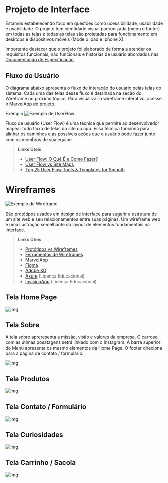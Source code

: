 
# Projeto de Interface

Estamos estabelecendo foco em questões como ucessibilidade, usabilidade e usabilidade. O projeto tem identidade visual padronizada (menu e footer) em todas as telas e todas as telas são projetadas para funcionamento em desktops e dispositivos móveis (Modelo Ipad e Iphone X).

Importante destacar que  o projeto foi elaborado de forma a atender os requisitos funcionais, não funcionais e histórias de usuário abordados nas <a href="2-Especificação do Projeto.md"> Documentação de Especificação</a>.

## Fluxo do Usuário

O diagrama abaixo apresenta o fluxo de interação do usuário pelas telas do sistema. Cada uma das telas desse fluxo é detalhada na secão do Wireframe no próximo tópico.
Para visualizar o wireframe interativo, acesse o <a href="https://marvelapp.com/prototype/615ej48"> MarvelApp do projeto</a>.

Exemplo
![Exemplo de UserFlow](img/userflow.jpg)

Fluxo de usuário (User Flow) é uma técnica que permite ao desenvolvedor mapear todo fluxo de telas do site ou app. Essa técnica funciona para alinhar os caminhos e as possíveis ações que o usuário pode fazer junto com os membros de sua equipe.

> **Links Úteis**:
> - [User Flow: O Quê É e Como Fazer?](https://medium.com/7bits/fluxo-de-usu%C3%A1rio-user-flow-o-que-%C3%A9-como-fazer-79d965872534)
> - [User Flow vs Site Maps](http://designr.com.br/sitemap-e-user-flow-quais-as-diferencas-e-quando-usar-cada-um/)
> - [Top 25 User Flow Tools & Templates for Smooth](https://www.mockplus.com/blog/post/user-flow-tools)


# Wireframes

![Exemplo de Wireframe](img/wireframe-example.png)

São protótipos usados em design de interface para sugerir a estrutura de um site web e seu relacionamentos entre suas páginas. Um wireframe web é uma ilustração semelhante do layout de elementos fundamentais na interface.
 
> **Links Úteis**:
> - [Protótipos vs Wireframes](https://www.nngroup.com/videos/prototypes-vs-wireframes-ux-projects/)
> - [Ferramentas de Wireframes](https://rockcontent.com/blog/wireframes/)
> - [MarvelApp](https://marvelapp.com/developers/documentation/tutorials/)
> - [Figma](https://www.figma.com/)
> - [Adobe XD](https://www.adobe.com/br/products/xd.html#scroll)
> - [Axure](https://www.axure.com/edu) (Licença Educacional)
> - [InvisionApp](https://www.invisionapp.com/) (Licença Educacional)

## Tela Home Page

![img](https://github.com/ICEI-PUC-Minas-PMV-ADS/Pequenos-Negocios/blob/main/docs/img/home.jpg)

## Tela Sobre

A tela sobre apreresenta a missão, visão e valores da empresa.
O carrosel com as útimas posatagens setrá linkado com o Instagram.
A barra superior do Menu apresenta os mesmo elementos da Home Page.
O footer direciona para a página de contato / formulário.

![img](https://github.com/ICEI-PUC-Minas-PMV-ADS/Pequenos-Negocios/blob/main/docs/img/sobre.jpg)

## Tela Produtos

![img](https://github.com/ICEI-PUC-Minas-PMV-ADS/Pequenos-Negocios/blob/main/docs/img/prod.jpg)

## Tela Contato / Formulário

![img](https://github.com/ICEI-PUC-Minas-PMV-ADS/Pequenos-Negocios/blob/main/docs/img/formulario%20e%20contato.jpg)

## Tela Curiosidades

![img](https://github.com/ICEI-PUC-Minas-PMV-ADS/Pequenos-Negocios/blob/main/docs/img/curiosidades.jpg)

## Tela Carrinho / Sacola

![img](https://github.com/ICEI-PUC-Minas-PMV-ADS/Pequenos-Negocios/blob/main/docs/img/sacola%20carrinho.jpg)

